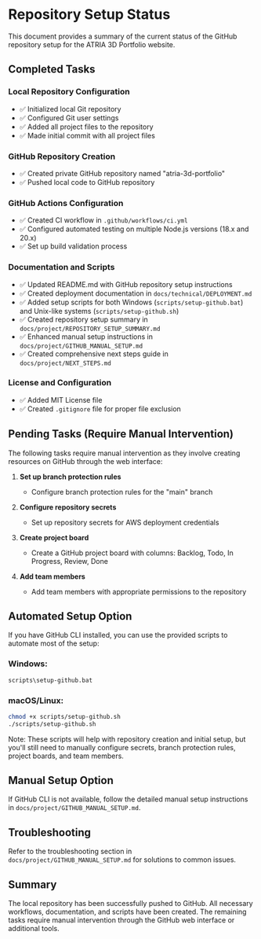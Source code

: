# Repository Setup Status

This document provides a summary of the current status of the GitHub repository setup for the ATRIA 3D Portfolio website.

## Completed Tasks

### Local Repository Configuration
- ✅ Initialized local Git repository
- ✅ Configured Git user settings
- ✅ Added all project files to the repository
- ✅ Made initial commit with all project files

### GitHub Repository Creation
- ✅ Created private GitHub repository named "atria-3d-portfolio"
- ✅ Pushed local code to GitHub repository

### GitHub Actions Configuration
- ✅ Created CI workflow in `.github/workflows/ci.yml`
- ✅ Configured automated testing on multiple Node.js versions (18.x and 20.x)
- ✅ Set up build validation process

### Documentation and Scripts
- ✅ Updated README.md with GitHub repository setup instructions
- ✅ Created deployment documentation in `docs/technical/DEPLOYMENT.md`
- ✅ Added setup scripts for both Windows (`scripts/setup-github.bat`) and Unix-like systems (`scripts/setup-github.sh`)
- ✅ Created repository setup summary in `docs/project/REPOSITORY_SETUP_SUMMARY.md`
- ✅ Enhanced manual setup instructions in `docs/project/GITHUB_MANUAL_SETUP.md`
- ✅ Created comprehensive next steps guide in `docs/project/NEXT_STEPS.md`

### License and Configuration
- ✅ Added MIT License file
- ✅ Created `.gitignore` file for proper file exclusion

## Pending Tasks (Require Manual Intervention)

The following tasks require manual intervention as they involve creating resources on GitHub through the web interface:

1. **Set up branch protection rules**
   - Configure branch protection rules for the "main" branch

2. **Configure repository secrets**
   - Set up repository secrets for AWS deployment credentials

3. **Create project board**
   - Create a GitHub project board with columns: Backlog, Todo, In Progress, Review, Done

4. **Add team members**
   - Add team members with appropriate permissions to the repository

## Automated Setup Option

If you have GitHub CLI installed, you can use the provided scripts to automate most of the setup:

### Windows:
```bash
scripts\setup-github.bat
```

### macOS/Linux:
```bash
chmod +x scripts/setup-github.sh
./scripts/setup-github.sh
```

Note: These scripts will help with repository creation and initial setup, but you'll still need to manually configure secrets, branch protection rules, project boards, and team members.

## Manual Setup Option

If GitHub CLI is not available, follow the detailed manual setup instructions in `docs/project/GITHUB_MANUAL_SETUP.md`.

## Troubleshooting

Refer to the troubleshooting section in `docs/project/GITHUB_MANUAL_SETUP.md` for solutions to common issues.

## Summary

The local repository has been successfully pushed to GitHub. All necessary workflows, documentation, and scripts have been created. The remaining tasks require manual intervention through the GitHub web interface or additional tools.